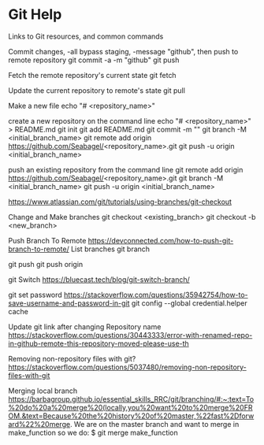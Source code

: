 # Git Help
 Links to Git resources, and common commands

Commit changes, -all bypass staging, -message "github", then push to remote repository
git commit -a -m "github"
git push

Fetch the remote repository's current state
git fetch

Update the current repository to remote's state
git pull

Make a new file
echo "# <repository_name>"

create a new repository on the command line
echo "# <repository_name>" > README.md
git init
git add README.md
git commit -m "<message>"
git branch -M <initial_branch_name>
git remote add origin https://github.com/Seabagel/<repository_name>.git
git push -u origin <initial_branch_name>

push an existing repository from the command line
git remote add origin https://github.com/Seabagel/<repository_name>.git
git branch -M <initial_branch_name>
git push -u origin <initial_branch_name>

https://www.atlassian.com/git/tutorials/using-branches/git-checkout

Change and Make branches
git checkout <existing_branch>
git checkout -b <new_branch>

Push Branch To Remote
https://devconnected.com/how-to-push-git-branch-to-remote/
List branches
git branch

git push <remote> <branch>
git push origin <branch>

git Switch
https://bluecast.tech/blog/git-switch-branch/

git set password
https://stackoverflow.com/questions/35942754/how-to-save-username-and-password-in-git
git config --global credential.helper cache

Update git link after changing Repository name
https://stackoverflow.com/questions/30443333/error-with-renamed-repo-in-github-remote-this-repository-moved-please-use-th

Removing non-repository files with git?
https://stackoverflow.com/questions/5037480/removing-non-repository-files-with-git

Merging local branch
https://barbagroup.github.io/essential_skills_RRC/git/branching/#:~:text=To%20do%20a%20merge%20(locally,you%20want%20to%20merge%20FROM.&text=Because%20the%20history%20of%20master,%22fast%2Dforward%22%20merge.
We are on the master branch and want to merge in make_function so we do:
$ git merge make_function 